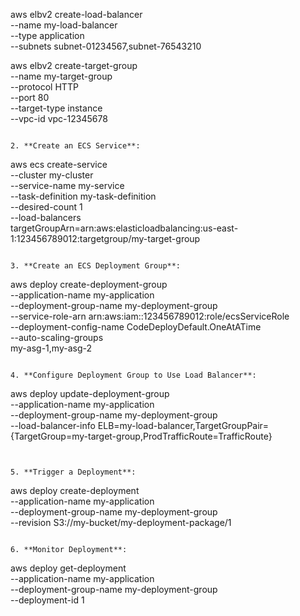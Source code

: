 aws elbv2 create-load-balancer \
    --name my-load-balancer \
    --type application \
    --subnets subnet-01234567,subnet-76543210

aws elbv2 create-target-group \
    --name my-target-group \
    --protocol HTTP \
    --port 80 \
    --target-type instance \
    --vpc-id vpc-12345678
```

2. **Create an ECS Service**:

```
aws ecs create-service \
    --cluster my-cluster \
    --service-name my-service \
    --task-definition my-task-definition \
    --desired-count 1 \
    --load-balancers \
        targetGroupArn=arn:aws:elasticloadbalancing:us-east-1:123456789012:targetgroup/my-target-group
```

3. **Create an ECS Deployment Group**:

```
aws deploy create-deployment-group \
    --application-name my-application \
    --deployment-group-name my-deployment-group \
    --service-role-arn arn:aws:iam::123456789012:role/ecsServiceRole \
    --deployment-config-name CodeDeployDefault.OneAtATime \
    --auto-scaling-groups \
        my-asg-1,my-asg-2
```

4. **Configure Deployment Group to Use Load Balancer**:

```
aws deploy update-deployment-group \
    --application-name my-application \
    --deployment-group-name my-deployment-group \
    --load-balancer-info ELB=my-load-balancer,TargetGroupPair={TargetGroup=my-target-group,ProdTrafficRoute=TrafficRoute}
```


5. **Trigger a Deployment**:

```
aws deploy create-deployment \
    --application-name my-application \
    --deployment-group-name my-deployment-group \
    --revision S3://my-bucket/my-deployment-package/1
```

6. **Monitor Deployment**:

```
aws deploy get-deployment \
    --application-name my-application \
    --deployment-group-name my-deployment-group \
    --deployment-id 1
